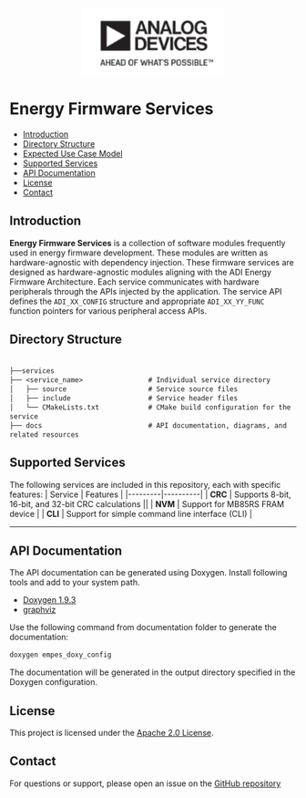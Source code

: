 ﻿
<p align="center">
    <img src="docs/diagrams/adi_logo.png" width="250" alt="ADI Logo" /><br>
</p>

# Energy Firmware Services

- [Introduction](#introduction)
- [Directory Structure](#directory-structure)
- [Expected Use Case Model](#expected-use-case-model)
- [Supported Services](#supported-services)
- [API Documentation](#api-documentation)
- [License](#license)
- [Contact](#contact)

## Introduction

**Energy Firmware Services** is a collection of software modules frequently used in energy firmware development. These modules are written as hardware-agnostic with dependency injection. These firmware services are designed as hardware-agnostic modules aligning with the ADI Energy Firmware Architecture. Each service communicates with hardware peripherals through the APIs injected by the application. The service API defines the `ADI_XX_CONFIG` structure and appropriate `ADI_XX_YY_FUNC` function pointers for various peripheral access APIs.


## Directory Structure

```

├──services
├── <service_name>                # Individual service directory
│   ├── source                    # Service source files
│   ├── include                   # Service header files
│   └── CMakeLists.txt            # CMake build configuration for the service
├── docs                          # API documentation, diagrams, and related resources
```

## Supported Services


The following services are included in this repository, each with specific features:
| Service | Features |
|---------|----------|
| **CRC** | Supports 8-bit, 16-bit, and 32-bit CRC calculations  ||
| **NVM** | Support for MB85RS FRAM device |
| **CLI** | Support for simple command line interface (CLI) |

---

## API Documentation

The API documentation can be generated using Doxygen.  Install following tools and add to your system path.

* [Doxygen 1.9.3](https://www.doxygen.nl/download.html)
* [graphviz](https://www2.graphviz.org/Archive/stable/windows/)


Use the following command from documentation folder to generate the documentation:

```sh
doxygen empes_doxy_config
```
The documentation will be generated in the output directory specified in the Doxygen configuration.

## License


This project is licensed under the [Apache 2.0 License](LICENSE).

## Contact

For questions or support, please open an issue on the [GitHub repository](https://github.com/analogdevicesinc/energy-firmware-services/issues)
